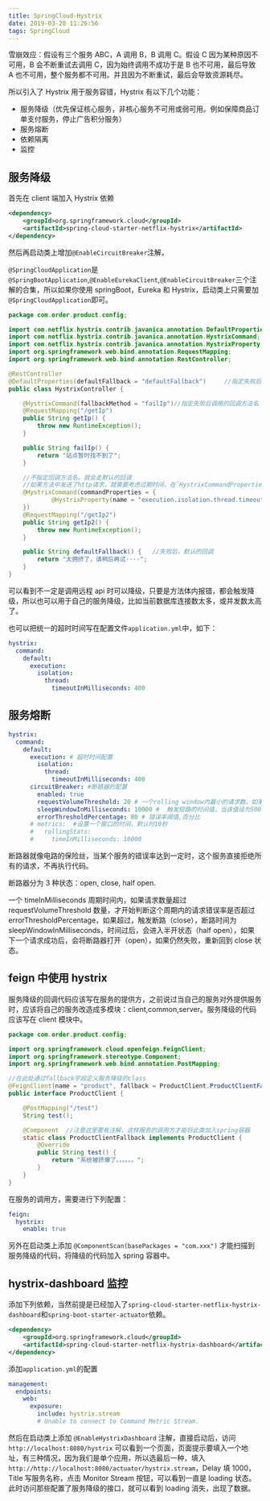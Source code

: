 ```yaml
---
title: SpringCloud-Hystrix
date: 2019-03-28 11:26:56
tags: SpringCloud
---
```


雪崩效应：假设有三个服务 ABC，A 调用 B，B 调用 C。假设 C 因为某种原因不可用，B 会不断重试去调用 C，因为始终调用不成功于是 B 也不可用，最后导致 A 也不可用，整个服务都不可用。并且因为不断重试，最后会导致资源耗尽。

所以引入了 Hystrix 用于服务容错，Hystrix 有以下几个功能：

- 服务降级（优先保证核心服务，非核心服务不可用或弱可用。例如保障商品订单支付服务，停止广告积分服务）
- 服务熔断
- 依赖隔离
- 监控

## 服务降级

首先在 client 端加入 Hystrix 依赖

```xml
<dependency>
    <groupId>org.springframework.cloud</groupId>
    <artifactId>spring-cloud-starter-netflix-hystrix</artifactId>
</dependency>
```

然后再启动类上增加`@EnableCircuitBreaker`注解，

`@SpringCloudApplication`是`@SpringBootApplication`,`@EnableEurekaClient`,`@EnableCircuitBreaker`三个注解的合集，所以如果你使用 springBoot，Eureka 和 Hystrix，启动类上只需要加`@SpringCloudApplication`即可。

```java
package com.order.product.config;

import com.netflix.hystrix.contrib.javanica.annotation.DefaultProperties;
import com.netflix.hystrix.contrib.javanica.annotation.HystrixCommand;
import com.netflix.hystrix.contrib.javanica.annotation.HystrixProperty;
import org.springframework.web.bind.annotation.RequestMapping;
import org.springframework.web.bind.annotation.RestController;

@RestController
@DefaultProperties(defaultFallback = "defaultFallback")     //指定失败后默认的回调方法名
public class HystrixController {

    @HystrixCommand(fallbackMethod = "failIp")//指定失败后调用的回调方法名
    @RequestMapping("/getIp")
    public String getIp() {
        throw new RuntimeException();
    }

    public String failIp() {
        return "站点暂时找不到了";
    }

    //不指定回调方法名，就会走默认的回调
    //如果方法中发送了http请求，就需要考虑过期时间，在`HystrixCommandProperties.java`中看到默认的超时时间是一秒钟，可以手动设置为3秒
    @HystrixCommand(commandProperties = {
            @HystrixProperty(name = "execution.isolation.thread.timeoutInMilliseconds", value = "3000")
    })
    @RequestMapping("/getIp2")
    public String getIp2() {
        throw new RuntimeException();
    }

    public String defaultFallback() {   //失败后，默认的回调
        return "太拥挤了，请稍后再试····";
    }
}
```

可以看到不一定是调用远程 api 时可以降级，只要是方法体内报错，都会触发降级，所以也可以用于自己的服务降级，比如当前数据库连接数太多，或并发数太高了。

也可以把统一的超时时间写在配置文件`application.yml`中，如下：

```yml
hystrix:
  command:
    default:
      execution:
        isolation:
          thread:
            timeoutInMilliseconds: 400
```

## 服务熔断

```yml
hystrix:
  command:
    default:
      execution: # 超时时间配置
        isolation:
          thread:
            timeoutInMilliseconds: 400
      circuitBreaker: #断路器的配置
        enabled: true
        requestVolumeThreshold: 20 # 一个rolling window内最小的请求数。如果设为20，那么当一个rolling window的时间内（比如说1个rolling window是10秒）收到19个请求，即使19个请求都失败，也不会触发circuit break。默认20
        sleepWindowInMilliseconds: 10000 #  触发短路的时间值，当该值设为5000时，则当触发circuit break后的5000毫秒内都会拒绝request，也就是5000毫秒后才会关闭circuit。默认5000
        errorThresholdPercentage: 80 # 错误率阈值,百分比
      # metrics:  #设置一个窗口的时间，默认时10秒
      #   rollingStats:
      #     timeInMilliseconds: 10000
```

断路器就像电路的保险丝，当某个服务的错误率达到一定时，这个服务直接拒绝所有的请求，不再执行代码。

断路器分为 3 种状态：open, close, half open.

一个 timeInMilliseconds 周期时间内，如果请求数量超过 requestVolumeThreshold 数量，才开始判断这个周期内的请求错误率是否超过 errorThresholdPercentage，如果超过，触发断路（close），断路时间为 sleepWindowInMilliseconds，时间过后，会进入半开状态（half open），如果下一个请求成功后，会将断路器打开（open），如果仍然失败，重新回到 close 状态。

## feign 中使用 hystrix

服务降级的回调代码应该写在服务的提供方，之前说过当自己的服务对外提供服务时，应该将自己的服务改造成多模块：client,common,server。服务降级的代码应该写在 client 模块中。

```java
package com.order.product.config;

import org.springframework.cloud.openfeign.FeignClient;
import org.springframework.stereotype.Component;
import org.springframework.web.bind.annotation.PostMapping;

//在此处通过fallback字段定义服务降级的class
@FeignClient(name = "product", fallback = ProductClient.ProductClientFallback.class)
public interface ProductClient {

    @PostMapping("/test")
    String test();

    @Component  //注意这里要有注解，这样服务的调用方才能将此类加入spring容器
    static class ProductClientFallback implements ProductClient {
        @Override
        public String test() {
            return "系统被挤爆了。。。。。。";
        }
    }
}
```

在服务的调用方，需要进行下列配置：

```yml
feign:
  hystrix:
    enable: true
```

另外在启动类上添加 `@ComponentScan(basePackages = "com.xxx")` 才能扫描到服务降级的代码，将降级的代码加入 spring 容器中。

## hystrix-dashboard 监控

添加下列依赖，当然前提是已经加入了`spring-cloud-starter-netflix-hystrix-dashboard`和`spring-boot-starter-actuator`依赖。

```xml
<dependency>
    <groupId>org.springframework.cloud</groupId>
    <artifactId>spring-cloud-starter-netflix-hystrix-dashboard</artifactId>
</dependency>
```

添加`application.yml`的配置

```yml
management:
  endpoints:
    web:
      exposure:
        include: hystrix.stream
        # Unable to connect to Command Metric Stream.
```

然后在启动类上添加 `@EnableHystrixDashboard` 注解，直接启动后，访问 `http://localhost:8080/hystrix` 可以看到一个页面，页面提示要填入一个地址，有三种情况，因为我们是单个应用，所以选最后一种，填入`http://http://localhost:8080/actuator/hystrix.stream`，Delay 填 1000，Title 写服务名称，点击 Monitor Stream 按钮，可以看到一直是 loading 状态。此时访问那些配置了服务降级的接口，就可以看到 loading 消失，出现了数据。

